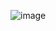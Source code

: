 ![image](https://user-images.githubusercontent.com/86915349/155853515-5f58b313-28e5-4da6-be89-c7f2a278f1d4.png)

